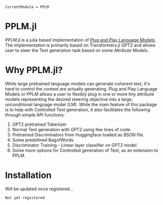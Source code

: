 ```@meta
CurrentModule = PPLM
```

# PPLM.jl

PPLM.jl is a julia based implementation of [Plug and Play Language Models](https://github.com/uber-research/PPLM). The implementation is primarily based on Transformers.jl GPT2 and allows user to steer the Text generation task based on some Attribute Models.


# Why PPLM.jl?

While large pretrained language models can generate coherent text, it's hard to control the context are actually generating. 
Plug and Play Language Models or PPLM allows a user to flexibly plug in one or more tiny attribute models representing the desired steering objective into a large, unconditional language model (LM). While the main feature of this package is to help with Controlled Text generation, it also facilitates the following through simple API functions: 

1) GPT2 pretrained Tokenizer
2) Normal Text generation with GPT2 using few lines of code.
3) Pretrained Discriminators from Huggingface loaded as BSON file. 
4) Some predefined BagofWords.
6) Discriminator Training -  Linear layer classifier on GPT2 model
7) Some more options for Controlled generation of Text, as an extension to PPLM.


# Installation

Will be updated once registered...

```
Not yet regsitered
```
